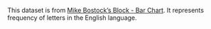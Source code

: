This dataset is from [Mike Bostock’s Block - Bar Chart](http://bl.ocks.org/mbostock/3885304). It represents frequency of letters in the English language.
